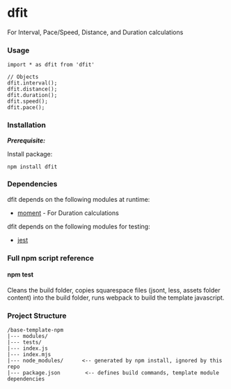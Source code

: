 # dfit

For Interval, Pace/Speed, Distance, and Duration calculations

### Usage

```
import * as dfit from 'dfit'

// Objects
dfit.interval();
dfit.distance();
dfit.duration();
dfit.speed();
dfit.pace();

```

### Installation

**_Prerequisite:_**

Install package:

```
npm install dfit
```

### Dependencies

dfit depends on the following modules at runtime:

- [moment](https://github.com/moment/moment) - For Duration calculations

dfit depends on the following modules for testing:

- [jest](https://github.com/facebook/jest/)

### Full npm script reference

#### npm test

Cleans the build folder, copies squarespace files (jsont, less, assets folder content) into the build folder, runs webpack to build the template javascript.

### Project Structure

    /base-template-npm
    |--- modules/
    |--- tests/
    |--- index.js
    |--- index.mjs
    |--- node_modules/      <-- generated by npm install, ignored by this repo
    |--- package.json        <-- defines build commands, template module dependencies

<!-- ## Copyright and License -->
